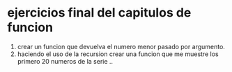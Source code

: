 # ejercicios final del capitulos de funcion
1. crear un funcion  que devuelva el numero menor pasado por argumento.
2. haciendo el uso de la recursion crear una funcion que me muestre los primero 20 numeros de la serie ..
